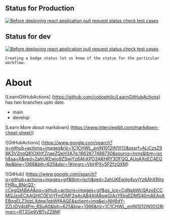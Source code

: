 ## Status for Production
[![Before deploying react application pull request status check test cases](https://github.com/codophilic/LearnGitHubActions/actions/workflows/DevelopPRandDeploy.yml/badge.svg?branch=main)](https://github.com/codophilic/LearnGitHubActions/actions/workflows/DevelopPRandDeploy.yml)

## Status for dev
[![Before deploying react application pull request status check test cases](https://github.com/codophilic/LearnGitHubActions/actions/workflows/DevelopPRandDeploy.yml/badge.svg?branch=develop)](https://github.com/codophilic/LearnGitHubActions/actions/workflows/DevelopPRandDeploy.yml) 

`Creating a badge status let us know if the status for the particular workflow.`

# About
[LearnGitHubActions] (https://github.com/codophilic/LearnGitHubActions) has two branches upto date.
* main
* develop

[Learn More about markdown] (https://www.interviewbit.com/markdown-cheat-sheet/)

![GitHubActions] (https://www.google.com/search?q=github+actions+images&rlz=1C1CHWL_enIN1012IN1012&sxsrf=ALiCzsZ98K3V2nqQ81OXhYZnaeZQeH3A7g:1662877488730&source=lnms&tbm=isch&sa=X&ved=2ahUKEwjo9ZSwjYz6AhXPO3AKHRY3DFQQ_AUoAXoECAEQAw&biw=1366&bih=625&dpr=1#imgrc=VbHPXy5PZfzQXM)

![GitHub] (https://www.google.com/search?q=github+actions+images+gif&tbm=isch&ved=2ahUKEwjtg4uyjYz6AhXRitgFHRu_BNcQ2-cCegQIABAA&oq=github+actions+images+gif&gs_lcp=CgNpbWcQAzoECCMQJzoECAAQHlC0EVjYFmDMF2gAcAB4AIABswGIAcYEkgEDMS40mAEAoAEBqgELZ3dzLXdpei1pbWfAAQE&sclient=img&ei=NH8dY-2ZLtGV4t4Pm_6SuA0&bih=625&biw=1366&rlz=1C1CHWL_enIN1012IN1012#imgrc=RT2Ge9VBTvZZ8M)

